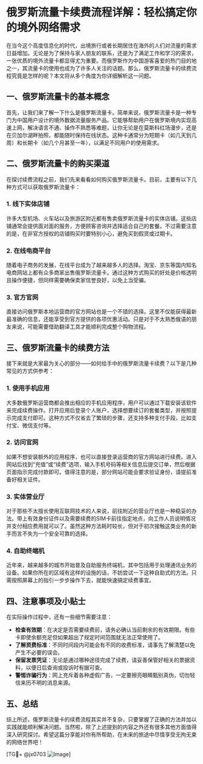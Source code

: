 # 俄罗斯流量卡续费流程详解：轻松搞定你的境外网络需求

在当今这个高度信息化的时代，出境旅行或者长期居住在海外的人们对流量的需求日益增加。无论是为了保持与家人朋友的联系，还是为了满足工作和学习的需求，一张优质的境外流量卡都显得尤为重要。而俄罗斯作为中国游客喜爱的热门目的地之一，其流量卡的使用也成为了许多人关注的话题。那么，俄罗斯流量卡的续费流程究竟是怎样的呢？本文将从多个角度为你详细解析这一问题。

## 一、俄罗斯流量卡的基本概念

首先，让我们来了解一下什么是俄罗斯流量卡。简单来说，俄罗斯流量卡是一种专门为中国用户设计的境外数据流量服务产品。它能够帮助用户在俄罗斯境内实现高速上网，解决语言不通、操作不熟悉等难题，让你无论是在莫斯科红场漫步，还是在贝加尔湖畔拍照，都能随时保持在线状态。这种卡通常分为短期卡（如几天到几周）和长期卡（如几个月甚至一年），以满足不同用户的使用需求。

## 二、俄罗斯流量卡的购买渠道

在探讨续费流程之前，我们先来看看如何购买俄罗斯流量卡。目前，主要有以下几种方式可以获取俄罗斯流量卡：

### 1. 线下实体店铺
许多大型机场、火车站以及旅游区附近都有售卖俄罗斯流量卡的实体店铺。这些店铺通常会提供面对面的服务，方便顾客咨询并选择适合自己的套餐。不过需要注意的是，在非官方授权的店铺购买时要特别小心，避免买到假货或过期卡。

### 2. 在线电商平台
随着电子商务的发展，在线平台成为了越来越多人的选择。淘宝、京东等国内知名电商网站上都有众多商家出售俄罗斯流量卡。通过这种方式购买的好处是价格透明且操作便捷，但同样需要确保卖家信誉良好，以免上当受骗。

### 3. 官方官网
直接访问俄罗斯本地运营商的官方网站也是一个不错的选择。这里不仅能获得最新最准确的信息，还能享受到官方提供的各项优惠活动。只是对于不太熟悉俄语的朋友来说，可能需要借助翻译工具才能顺利完成整个购物流程。

## 三、俄罗斯流量卡的续费方法

接下来就是大家最为关心的部分——如何给手中的俄罗斯流量卡续费？以下是几种常见的方式供参考：

### 1. 使用手机应用
大多数俄罗斯运营商都会推出相应的手机应用程序，用户可以通过下载安装该软件来完成续费操作。打开应用后登录个人账户，选择想要续订的套餐类型，并按照提示完成支付即可。这种方式不仅省去了繁琐的步骤，还支持多种支付手段，比如支付宝、微信支付等。

### 2. 访问官网
如果不想安装额外的应用程序，也可以直接登录运营商的官方网站进行续费。进入网站后找到“充值”或“续费”选项，输入手机号码等相关信息后提交订单，然后根据页面指示完成付款即可。值得注意的是，部分网站可能会要求验证身份，请提前准备好相关证件。

### 3. 实体营业厅
对于那些不太擅长使用互联网技术的人来说，前往附近的营业厅也是一种稳妥的办法。带上有效身份证件以及需要续费的SIM卡前往指定地点，向工作人员说明情况并支付相应费用就可以了。虽然这种方法耗时较长，但对于初次接触这类业务的新手而言不失为一个安全可靠的选择。

### 4. 自助终端机
近年来，越来越多的城市开始普及自助服务终端机，其中包括用于处理通讯业务的设备。如果你所在的区域有这样的设施的话，不妨尝试一下这种自助式的方法。只需按照屏幕上的指引一步步操作下去，就能快速搞定续费事宜。

## 四、注意事项及小贴士

在实际操作过程中，还有一些细节需要注意：

- **检查有效期**：在决定是否需要续费前，请务必确认当前剩余的有效期限。有些卡即使余额充足但如果超出了规定时间范围就无法正常使用了。
- **了解资费标准**：不同时间段内可能会有不同的收费标准，请事先了解清楚以免产生不必要的误会。
- **保留发票凭证**：无论是通过哪种途径完成了续费，请妥善保管好相关的票据资料，以便日后查询或投诉时有据可查。
- **警惕诈骗行为**：网上充斥着各种虚假广告，一定要擦亮眼睛甄别真伪，切勿轻信来历不明的消息来源。

## 五、总结

综上所述，俄罗斯流量卡的续费流程其实并不复杂，只要掌握了正确的方法并加以实践就能顺利解决问题。当然啦，除了上述提到的内容之外还有很多其他方面值得深入研究探讨。希望这篇分享能对你有所帮助，在未来的旅途中尽情享受无拘无束的网络世界吧！

[TG💪+ @jx0703 ![Image](https://github.com/user-attachments/assets/dbca1d08-cadb-493c-b0ec-ad6f7a83f270)]